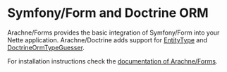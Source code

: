 Symfony/Form and Doctrine ORM
====

Arachne/Forms provides the basic integration of Symfony/Form into your Nette application. Arachne/Doctrine adds support for [EntityType](http://symfony.com/doc/current/reference/forms/types/entity.html) and [DoctrineOrmTypeGuesser](http://symfony.com/doc/current/forms.html#field-type-guessing).

For installation instructions check the [documentation of Arachne/Forms](https://github.com/Arachne/Forms/blob/master/docs/installation.md#usage-with-doctrine-orm).
